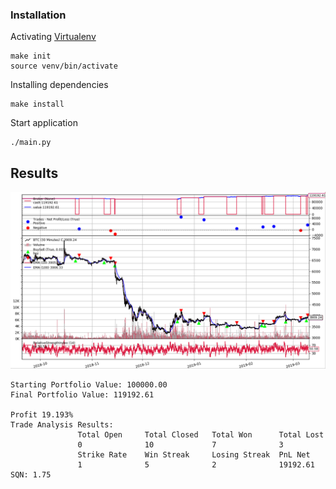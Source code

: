 ### Installation

Activating [Virtualenv](https://virtualenv.pypa.io/en/latest/)
```
make init
source venv/bin/activate
```

Installing dependencies
```
make install
```

Start application
```
./main.py
```

## Results

![alt text](screenshot.png "Backtrader Simulation")


```
Starting Portfolio Value: 100000.00
Final Portfolio Value: 119192.61

Profit 19.193%
Trade Analysis Results:
               Total Open     Total Closed   Total Won      Total Lost     
               0              10             7              3              
               Strike Rate    Win Streak     Losing Streak  PnL Net        
               1              5              2              19192.61       
SQN: 1.75
```
